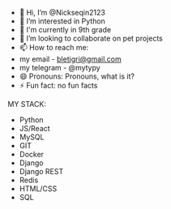- 👋 Hi, I’m @Nickseqin2123
- 👀 I’m interested in Python
- 🌱 I'm currently in 9th grade
- 💞️ I’m looking to collaborate on pet projects
- 📫 How to reach me:
-  my email - bletigri@gmail.com
-  my telegram - @mytypy
- 😄 Pronouns: Pronouns, what is it?
- ⚡ Fun fact: no fun facts

MY STACK:
- Python
- JS/React
- MySQL
- GIT
- Docker
- Django
- Django REST
- Redis
- HTML/CSS
- SQL
